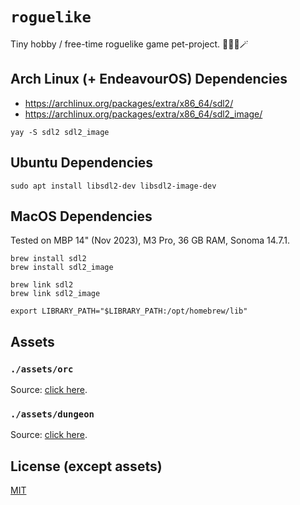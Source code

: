 # `roguelike`

Tiny hobby / free-time roguelike game pet-project. 🔮🧝🏻🪄

## Arch Linux (+ EndeavourOS) Dependencies

- https://archlinux.org/packages/extra/x86_64/sdl2/
- https://archlinux.org/packages/extra/x86_64/sdl2_image/

```
yay -S sdl2 sdl2_image
```

## Ubuntu Dependencies

```
sudo apt install libsdl2-dev libsdl2-image-dev
```

## MacOS Dependencies

Tested on MBP 14" (Nov 2023), M3 Pro, 36 GB RAM, Sonoma 14.7.1.

```
brew install sdl2
brew install sdl2_image

brew link sdl2
brew link sdl2_image

export LIBRARY_PATH="$LIBRARY_PATH:/opt/homebrew/lib"
```

## Assets

### `./assets/orc`

Source: [click here](https://craftpix.net/freebies/free-top-down-orc-game-character-pixel-art).

### `./assets/dungeon`

Source: [click here](https://pixel-poem.itch.io/dungeon-assetpuck).

## License (except assets)

[MIT](./LICENSE.md)
